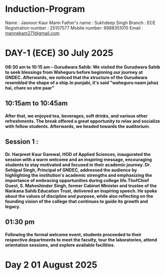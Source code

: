 # Induction-Program
Name : Jasnoor Kaur Mann
Father's name : Sukhdeep Singh
Branch : ECE
Registration number : 25107577
Mobile number: 9988351015
Email : mannekam271@gmail.com
# DAY-1 (ECE) 30 July 2025  
#### 08:30 am to 10:15 am – Gurudwara Sahib: We visited the Gurudwara Sahib to seek blessings from Waheguru before beginning our journey at GNDEC. Afterwards, we noticed that the structure of the Gurudwara resembled the shape of a ship.In punjabi, it's said "waheguru naam jahaz hai, chare so utre paar"
## 10:15am to 10:45am
#### After that, we enjoyed tea, beverages, soft drinks, and various other refreshments. The break offered a great opportunity to relax and socialize with fellow students. Afterwards, we headed towards the auditorium.
## Session 1 : 
#### Dr. Harpreet Kaur Garewal, HOD of Applied Sciences, inaugurated the session with a warm welcome and an inspiring message, encouraging students to stay motivated and focused in their academic journey. Dr. Sehijpal Singh, Principal of GNDEC, addressed the audience by highlighting the institution's academic strengths and emphasizing the importance of embracing opportunities during college life.ThofChief Guest, S. Maheshinder Singh, former Cabinet Minister and trustee of the Nankana Sahib Education Trust, delivered an inspiring speech. He spoke about the values of discipline and purpose, while also reflecting on the founding vision of the college that continues to guide its growth and legacy.
## 01:30 pm 
#### Following the formal welcome event, students proceeded to their respective departments to meet the faculty, tour the laboratories, attend orientation sessions, and explore available facilities.
# Day 2  01 August 2025 

